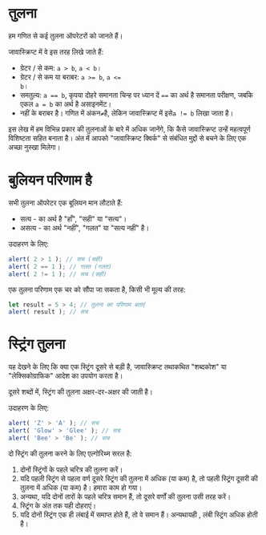 # तुलना

हम गणित से कई तुलना ऑपरेटरों को जानते हैं।

जावास्क्रिप्ट में वे इस तरह लिखे जाते हैं:

- ग्रेटर / से कम: <code>a &gt; b</code>, <code>a &lt; b</code>।
- ग्रेटर / से कम या बराबर: <code>a &gt;= b</code>, <code>a &lt;= b</code>।
- समतुल्य: `a == b`, कृपया दोहरे समानता चिन्ह पर ध्यान दें `==` का अर्थ है समानता परीक्षण, जबकि एकल `a = b` का अर्थ है असाइनमेंट।
- नहीं के बराबर है। गणित में अंकन<code>&ne;</code>है, लेकिन जावास्क्रिप्ट में इसे<code>a != b</code> लिखा जाता है।

इस लेख में हम विभिन्न प्रकार की तुलनाओं के बारे में अधिक जानेंगे, कि कैसे जावास्क्रिप्ट उन्हें महत्वपूर्ण विशिष्टता सहित बनाता है।
अंत में आपको "जावास्क्रिप्ट क्विर्क" से संबंधित मुद्दों से बचने के लिए एक अच्छा नुस्खा मिलेगा।

# बुलियन परिणाम है
सभी तुलना ऑपरेटर एक बूलियन मान लौटाते हैं:

- सत्य - का अर्थ है "हाँ", "सही" या "सत्य"।
- असत्य - का अर्थ "नहीं", "गलत" या "सत्य नहीं" है।

उदाहरण के लिए:
``` js run
alert( 2 > 1 ); // सच (सही)
alert( 2 == 1 ); // गलत (गलत)
alert( 2 != 1 ); // सच (सही)
```

एक तुलना परिणाम एक चर को सौंपा जा सकता है, किसी भी मूल्य की तरह:
``` js run
let result = 5 > 4; // तुलना का परिणाम बताएं
alert( result ); // सच
```

# स्ट्रिंग तुलना
यह देखने के लिए कि क्या एक स्ट्रिंग दूसरे से बड़ी है, जावास्क्रिप्ट तथाकथित "शब्दकोश" या "लेक्सिकोग्राफिक" आदेश का उपयोग करता है।

दूसरे शब्दों में, स्ट्रिंग की तुलना अक्षर-दर-अक्षर की जाती है।

उदाहरण के लिए:
``` js run
alert( 'Z' > 'A' ); // सच
alert( 'Glow' > 'Glee' ); // सच
alert( 'Bee' > 'Be' ); // सच
```

दो स्ट्रिंग की तुलना करने के लिए एल्गोरिथ्म सरल है:

1. दोनों स्ट्रिंगों के पहले चरित्र की तुलना करें।
2. यदि पहली स्ट्रिंग से पहला वर्ण दूसरे स्ट्रिंग की तुलना में अधिक (या कम) है, तो पहली स्ट्रिंग दूसरी की तुलना में अधिक (या कम) है। हमारा काम हो गया।
3. अन्यथा, यदि दोनों तारों के पहले चरित्र समान हैं, तो दूसरे वर्णों की तुलना उसी तरह करें।
4. स्ट्रिंग के अंत तक यही दोहराएं।
5. यदि दोनों स्ट्रिंग एक ही लंबाई में समाप्त होते हैं, तो वे समान हैं। अन्यथायही , लंबी स्ट्रिंग अधिक होती है।
